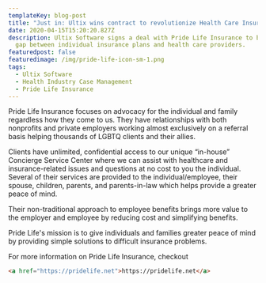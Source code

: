 ```yaml
---
templateKey: blog-post
title: "Just in: Ultix wins contract to revolutionize Health Care Insurance Software."
date: 2020-04-15T15:20:20.827Z
description: Ultix Software signs a deal with Pride Life Insurance to bridge the
  gap between individual insurance plans and health care providers.
featuredpost: false
featuredimage: /img/pride-life-icon-sm-1.png
tags:
  - Ultix Software
  - Health Industry Case Management
  - Pride Life Insurance
---
```

Pride Life Insurance focuses on advocacy for the individual and family regardless how they come to us.  They have relationships with both nonprofits and private employers working almost exclusively on a referral basis helping thousands of LGBTQ clients and their allies.

Clients have unlimited, confidential access to our unique “in-house” Concierge Service Center where we can assist with healthcare and insurance-related issues and questions at no cost to you the individual. Several of their services are provided to the individual/employee, their spouse, children, parents, and parents-in-law which helps provide a greater peace of mind.

Their non-traditional approach to employee benefits brings more value to the employer and employee by reducing cost and simplifying benefits.    

Pride Life's mission is to give individuals and families greater peace of mind by providing simple solutions to difficult insurance problems. 

For more information on Pride Life Insurance, checkout 

```html
<a href="https://pridelife.net">https://pridelife.net</a>
```